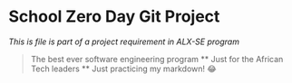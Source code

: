 # School Zero Day Git Project
*This is file is part of a project requirement in ALX-SE program*
> The best ever software engineering program
** Just for the African Tech leaders **
Just practicing my markdown! :joy:

